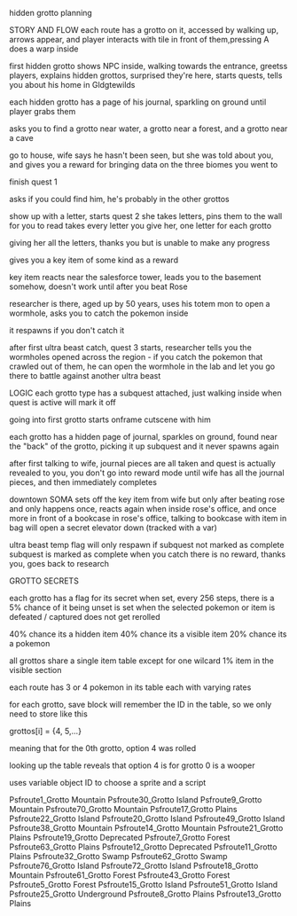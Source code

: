 hidden grotto planning

STORY AND FLOW
each route has a grotto on it, accessed by walking up, arrows appear, and player interacts with tile in front of them,pressing A does a warp inside

first hidden grotto shows NPC inside, walking towards the entrance, greetss players, explains hidden grottos, surprised they're here, starts quests, tells you about his home in Gldgtewilds

each hidden grotto has a page of his journal, sparkling on ground until player grabs them

asks you to find a grotto near water, a grotto near a forest, and a grotto near a cave

go to house, wife says he hasn't been seen, but she was told about you, and gives you a reward for bringing data on the three biomes you went to

finish quest 1

asks if you could find him, he's probably in the other grottos

show up with a letter, starts quest 2
she takes letters, pins them to the wall for you to read
takes every letter you give her, one letter for each grotto

giving her all the letters, thanks you but is unable to make any progress

gives you a key item of some kind as a reward

key item reacts near the salesforce tower, leads you to the basement somehow, doesn't work until after you beat Rose

researcher is there, aged up by 50 years, uses his totem mon to open a wormhole, asks you to catch the pokemon inside

it respawns if you don't catch it

after first ultra beast catch, quest 3 starts, researcher tells you the wormholes opened across the region - if you catch the pokemon that crawled out of them, he can open the wormhole in the lab and let you go there to battle against another ultra beast

LOGIC
each grotto type has a subquest attached, just walking inside when quest is active will mark it off

going into first grotto starts onframe cutscene with him

each grotto has a hidden page of journal, sparkles on ground, found near the "back" of the grotto, picking it up subquest and it never spawns again

after first talking to wife, journal pieces are all taken and quest is actually revealed to you, you don't go into reward mode until wife has all the journal pieces, and then immediately completes

downtown SOMA sets off the key item from wife but only after beating rose and only happens once, reacts again when inside rose's office, and once more in front of a bookcase in rose's office, talking to bookcase with item in bag will open a secret elevator down (tracked with a var)

ultra beast temp flag will only respawn if subquest not marked as complete
subquest is marked as complete when you catch
there is no reward, thanks you, goes back to research

GROTTO SECRETS

each grotto has a flag for its secret
when set, every 256 steps, there is a 5% chance of it being unset
is set when the selected pokemon or item is defeated / captured
does not get rerolled

40% chance its a hidden item
40% chance its a visible item
20% chance its a pokemon

all grottos share a single item table except for one wilcard 1% item in the visible section

each route has 3 or 4 pokemon in its table each with varying rates

for each grotto, save block will remember the ID in the table, so we only need to store like this

grottos[i] = {4, 5,...}

meaning that for the 0th grotto, option 4 was rolled

looking up the table reveals that option 4 is for grotto 0 is a wooper

uses variable object ID to choose a sprite and a script

Psfroute1_Grotto	Mountain
Psfroute30_Grotto	Island
Psfroute9_Grotto	Mountain
Psfroute70_Grotto	Mountain
Psfroute17_Grotto	Plains
Psfroute22_Grotto	Island
Psfroute20_Grotto	Island
Psfroute49_Grotto	Island
Psfroute38_Grotto	Mountain
Psfroute14_Grotto	Mountain
Psfroute21_Grotto	Plains
Psfroute19_Grotto	Deprecated
Psfroute7_Grotto	Forest
Psfroute63_Grotto	Plains
Psfroute12_Grotto	Deprecated
Psfroute11_Grotto	Plains
Psfroute32_Grotto	Swamp
Psfroute62_Grotto	Swamp
Psfroute76_Grotto	Island
Psfroute72_Grotto	Island
Psfroute18_Grotto	Mountain
Psfroute61_Grotto	Forest
Psfroute43_Grotto	Forest
Psfroute5_Grotto	Forest
Psfroute15_Grotto	Island
Psfroute51_Grotto	Island
Psfroute25_Grotto	Underground
Psfroute8_Grotto	Plains
Psfroute13_Grotto	Plains
